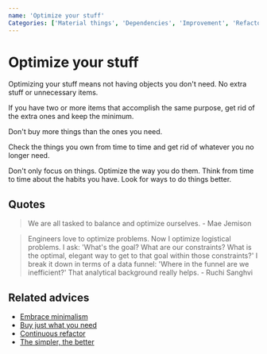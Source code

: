 ```yaml
---
name: 'Optimize your stuff'
Categories: ['Material things', 'Dependencies', 'Improvement', 'Refactor', 'Minimalism', 'Balance']
---
```

# Optimize your stuff

Optimizing your stuff means not having objects you don't need. No extra stuff or unnecessary items.

If you have two or more items that accomplish the same purpose, get rid of the extra ones and keep the minimum.

Don't buy more things than the ones you need.

Check the things you own from time to time and get rid of whatever you no longer need.

Don't only focus on things. Optimize the way you do them. Think from time to time about the habits you have. Look for ways to do things better.

## Quotes

> We are all tasked to balance and optimize ourselves. - Mae Jemison

> Engineers love to optimize problems. Now I optimize logistical problems. I ask: 'What's the goal? What are our constraints? What is the optimal, elegant way to get to that goal within those constraints?' I break it down in terms of a data funnel: 'Where in the funnel are we inefficient?' That analytical background really helps. - Ruchi Sanghvi

## Related advices

- [Embrace minimalism](../Embrace%20minimalism/index.md)
- [Buy just what you need](../Buy%20just%20what%20you%20need/index.md)
- [Continuous refactor](../Continuous%20refactor/index.md)
- [The simpler, the better](../The%20simpler,%20the%20better/index.md)